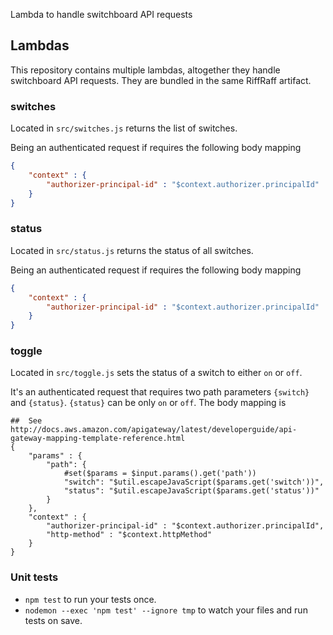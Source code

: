 Lambda to handle switchboard API requests

## Lambdas

This repository contains multiple lambdas, altogether they handle switchboard API requests. They are bundled in the same RiffRaff artifact.


### switches

Located in `src/switches.js` returns the list of switches.

Being an authenticated request if requires the following body mapping

```json
{
    "context" : {
        "authorizer-principal-id" : "$context.authorizer.principalId"
    }
}
```


### status

Located in `src/status.js` returns the status of all switches.

Being an authenticated request if requires the following body mapping

```json
{
    "context" : {
        "authorizer-principal-id" : "$context.authorizer.principalId"
    }
}
```


### toggle

Located in `src/toggle.js` sets the status of a switch to either `on` or `off`.

It's an authenticated request that requires two path parameters `{switch}` and `{status}`. `{status}` can be only `on` or `off`. The body mapping is

```
##  See http://docs.aws.amazon.com/apigateway/latest/developerguide/api-gateway-mapping-template-reference.html
{
    "params" : {
        "path": {
            #set($params = $input.params().get('path'))
            "switch": "$util.escapeJavaScript($params.get('switch'))",
            "status": "$util.escapeJavaScript($params.get('status'))"
        }
    },
    "context" : {
        "authorizer-principal-id" : "$context.authorizer.principalId",
        "http-method" : "$context.httpMethod"
    }
}
```


### Unit tests

* `npm test` to run your tests once.
* `nodemon --exec 'npm test' --ignore tmp` to watch your files and run tests on save.
